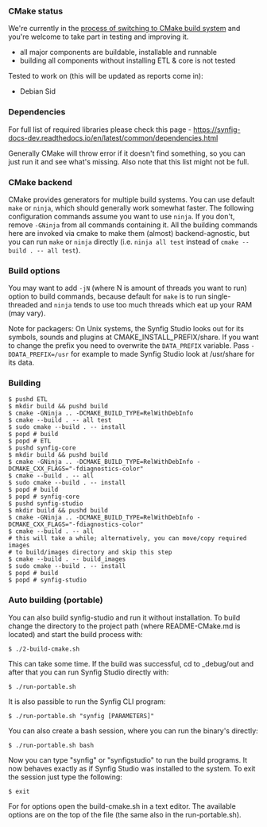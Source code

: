 ### CMake status

We're currently in the [process of switching to CMake build system][cmake] and
you're welcome to take part in testing and improving it.

- all major components are buildable, installable and runnable
- building all components without installing ETL & core is not tested

Tested to work on (this will be updated as reports come in):

- Debian Sid


### Dependencies

For full list  of required libraries please check this page - https://synfig-docs-dev.readthedocs.io/en/latest/common/dependencies.html

Generally CMake will throw error if it doesn't find something, so you can just
run it and see what's missing. Also note that this list might not be full.


### CMake backend

CMake provides generators for multiple build systems. You can use default `make`
or `ninja`, which should generally work somewhat faster. The following
configuration commands assume you want to use `ninja`. If you don't, remove
`-GNinja` from all commands containing it. All the building commands here are
invoked via cmake to make them (almost) backend-agnostic, but you can run `make`
or `ninja` directly (i.e.
`ninja all test` instead of `cmake --build . -- all test`).

### Build options

You may want to add `-jN` (where N is amount of threads you want to run) option
to build commands, because default for `make` is to run single-threaded and
`ninja` tends to use too much threads which eat up your RAM (may vary).

Note for packagers:
On Unix systems, the Synfig Studio looks out for its symbols, sounds and plugins at CMAKE_INSTALL_PREFIX/share.
If you want to change the prefix you need to overwrite the `DATA_PREFIX` variable.
Pass `-DDATA_PREFIX=/usr` for example to made Synfig Studio look at /usr/share for its data.

### Building

```
$ pushd ETL
$ mkdir build && pushd build
$ cmake -GNinja .. -DCMAKE_BUILD_TYPE=RelWithDebInfo
$ cmake --build . -- all test
$ sudo cmake --build . -- install
$ popd # build
$ popd # ETL
$ pushd synfig-core
$ mkdir build && pushd build
$ cmake -GNinja .. -DCMAKE_BUILD_TYPE=RelWithDebInfo -DCMAKE_CXX_FLAGS="-fdiagnostics-color"
$ cmake --build . -- all
$ sudo cmake --build . -- install
$ popd # build
$ popd # synfig-core
$ pushd synfig-studio
$ mkdir build && pushd build
$ cmake -GNinja .. -DCMAKE_BUILD_TYPE=RelWithDebInfo -DCMAKE_CXX_FLAGS="-fdiagnostics-color"
$ cmake --build . -- all
# this will take a while; alternatively, you can move/copy required images
# to build/images directory and skip this step
$ cmake --build . -- build_images
$ sudo cmake --build . -- install
$ popd # build
$ popd # synfig-studio
```

### Auto building (portable)
You can also build synfig-studio and run it without installation.
To build change the directory to the project path (where README-CMake.md is located) and start the build process with:
```
$ ./2-build-cmake.sh
```

This can take some time.
If the build was successful, cd to _debug/out and after that you can run Synfig Studio directly with:
```
$ ./run-portable.sh
```

It is also passible to run the Synfig CLI program:
```
$ ./run-portable.sh "synfig [PARAMETERS]"
```

You can also create a bash session, where you can run the binary's directly:
```
$ ./run-portable.sh bash
```

Now you can type "synfig" or "synfigstudio" to run the build programs. It now behaves exactly as if Synfig Studio was installed to the system.
To exit the session just type the following:
```
$ exit
```

For for options open the build-cmake.sh in a text editor.
The available options are on the top of the file (the same also in the run-portable.sh).

[cmake]:        https://github.com/synfig/synfig/issues/279
